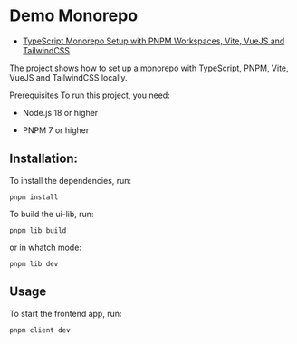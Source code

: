 # Demo Monorepo

- [TypeScript Monorepo Setup with PNPM Workspaces, Vite, VueJS and TailwindCSS](https://youtu.be/HM03XGVlRXI)

The project shows how to set up a monorepo with TypeScript, PNPM, Vite, VueJS and TailwindCSS locally.

Prerequisites
To run this project, you need:

- Node.js 18 or higher

- PNPM 7 or higher

## Installation:

To install the dependencies, run:

`pnpm install`

To build the ui-lib, run:

`pnpm lib build`

or in whatch mode:

`pnpm lib dev`

## Usage

To start the frontend app, run:

`pnpm client dev`
